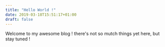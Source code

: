 ```yaml
---
title: "Hello World !"
date: 2019-03-18T15:51:17+01:00
draft: false
---
```


Welcome to my awesome blog !
there's not so mutch things yet here, but stay tuned !